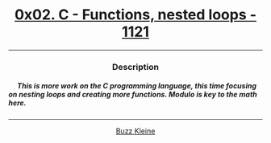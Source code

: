 # [<center>0x02. C - Functions, nested loops - 1121</center>](https://intranet.hbtn.io/projects/1121#quiz-completed)
 ---
 ### <center>Description</center> 
 ##### &emsp; This is more work on the C programming language, this time focusing on nesting loops and creating more functions. Modulo is key to the math here.
 ---
 [<center>Buzz Kleine</center>](github.com/conkobar)
